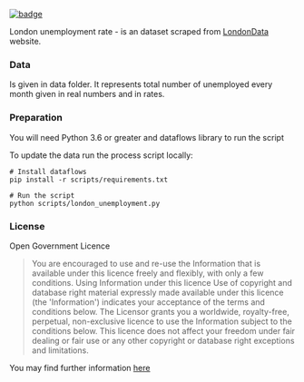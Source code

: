 <a className="gh-badge" href="https://datahub.io/core/london-unemployment"><img src="https://badgen.net/badge/icon/View%20on%20datahub.io/orange?icon=https://datahub.io/datahub-cube-badge-icon.svg&label&scale=1.25" alt="badge" /></a>

London unemployment rate - is an dataset scraped from [LondonData](https://data.london.gov.uk/) website.


### Data
 Is given in data folder. It represents total number of unemployed every month given in real numbers and in rates.

### Preparation

You will need Python 3.6 or greater and dataflows library to run the script

To update the data run the process script locally:

```
# Install dataflows
pip install -r scripts/requirements.txt

# Run the script
python scripts/london_unemployment.py
```

### License

Open Government Licence


> You are encouraged to use and re-use the Information that is available under this licence freely and flexibly, with only a few conditions.
Using Information under this licence
>Use of copyright and database right material expressly made available under this licence (the 'Information') indicates your acceptance of the terms and conditions below.
> The Licensor grants you a worldwide, royalty-free, perpetual, non-exclusive licence to use the Information subject to the conditions below.
> This licence does not affect your freedom under fair dealing or fair use or any other copyright or database right exceptions and limitations.

You may find further information [here](http://www.nationalarchives.gov.uk/doc/open-government-licence/version/3/)
